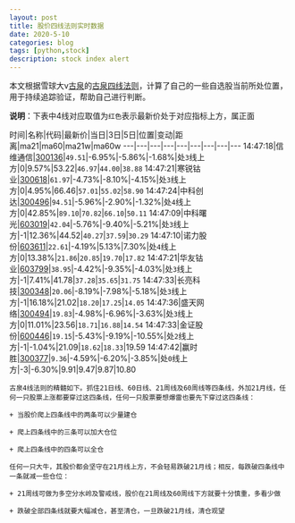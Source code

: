 ```yaml
---
layout: post
title: 股价四线法则实时数据
date: 2020-5-10
categories: blog
tags: [python,stock]
description: stock index alert
---
```



本文根据雪球大v[古泉](https://xueqiu.com/u/7148646888)的[古泉四线法则](https://xueqiu.com/7148646888/130498192)，计算了自己的一些自选股当前所处位置，用于持续追踪验证，帮助自己进行判断。

**说明**：下表中4线对应取值为`红色`表示最新价处于对应指标上方，属正面

时间|名称|代码|最新价|当日|3日|5日|位置|变动|距离|ma21|ma60|ma21w|ma60w
---|---|---|---|---|---|---|---|---
14:47:18|信维通信|[300136](https://xueqiu.com/S/SZ300136)|`49.51`|-6.95%|-5.86%|-1.68%|处`3`线上方|0|9.57%|53.22|`46.97`|`44.00`|`38.88`
14:47:21|寒锐钴业|[300618](https://xueqiu.com/S/SZ300618)|`61.97`|-4.73%|-8.10%|-4.15%|处`3`线上方|0|4.95%|66.46|`57.01`|`55.02`|`58.90`
14:47:24|中科创达|[300496](https://xueqiu.com/S/SZ300496)|`94.51`|-5.96%|-2.90%|-1.32%|处`4`线上方|0|42.85%|`89.10`|`70.82`|`66.10`|`50.11`
14:47:09|中科曙光|[603019](https://xueqiu.com/S/SH603019)|`42.04`|-5.76%|-9.40%|-5.21%|处`3`线上方|-1|12.36%|44.52|`40.27`|`37.59`|`30.29`
14:47:10|诺力股份|[603611](https://xueqiu.com/S/SH603611)|`22.61`|-4.19%|5.13%|7.30%|处`4`线上方|0|13.38%|`21.86`|`20.85`|`19.70`|`17.82`
14:47:21|华友钴业|[603799](https://xueqiu.com/S/SH603799)|`38.95`|-4.42%|-9.35%|-4.03%|处`3`线上方|-1|7.41%|41.78|`37.28`|`35.65`|`31.75`
14:47:33|长亮科技|[300348](https://xueqiu.com/S/SZ300348)|`20.06`|-8.19%|-7.98%|-5.18%|处`3`线上方|-1|16.18%|21.02|`18.20`|`17.25`|`14.05`
14:47:36|盛天网络|[300494](https://xueqiu.com/S/SZ300494)|`19.83`|-4.98%|-6.96%|-3.63%|处`3`线上方|0|11.01%|23.56|`18.71`|`16.88`|`14.54`
14:47:33|金证股份|[600446](https://xueqiu.com/S/SH600446)|`19.15`|-5.43%|-9.19%|-10.55%|处`2`线上方|-1|-1.04%|21.09|`18.62`|`18.33`|19.59
14:47:42|赢时胜|[300377](https://xueqiu.com/S/SZ300377)|`9.36`|-4.59%|-6.20%|-3.85%|处`0`线上方|-3|-6.30%|9.91|9.47|9.87|10.80

```
古泉4线法则的精髓如下。抓住21日线、60日线、21周线及60周线等四条线，外加21月线，任何一只股票上涨都要穿过这四条线，任何一只股票要想爆雷也要先下穿过这四条线：

+ 当股价爬上四条线中的两条可以少量建仓

+ 爬上四条线中的三条可以加大仓位

+ 爬上四条线中的四条可以全仓

任何一只大牛，其股价都会坚守在21月线上方，不会轻易跌破21月线；相反，每跌破四条线中一条就减一些仓位：

+ 21周线可做为多空分水岭及警戒线，股价在21周线及60周线下方就要十分慎重，多看少做

+ 跌破全部四条线就要大幅减仓，甚至清仓，一旦跌破21月线，清仓观望
```